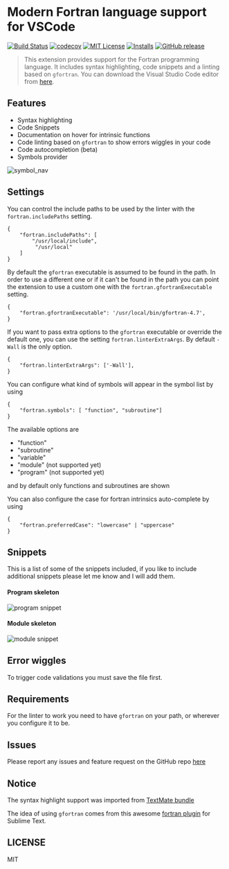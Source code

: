 # Modern Fortran language support for VSCode

[![Build Status](https://travis-ci.org/krvajal/vscode-fortran-support.svg?branch=master)](https://travis-ci.org/krvajal/vscode-fortran-support)
[![codecov](https://codecov.io/gh/krvajal/vscode-fortran-support/branch/master/graph/badge.svg)](https://codecov.io/gh/krvajal/vscode-fortran-support)
[![MIT License](https://img.shields.io/npm/l/stack-overflow-copy-paste.svg?style=flat-square)](http://opensource.org/licenses/MIT)
[![Installs](https://vsmarketplacebadge.apphb.com/installs/krvajalm.linter-gfortran.svg)](https://marketplace.visualstudio.com/items?itemName=krvajalm.linter-gfortran)
[![GitHub release](https://img.shields.io/github/release/krvajal/vscode-fortran-support.svg)](https://GitHub.com/krvajal/vscode-fortran-support/releases/)

> This extension provides support for the Fortran programming language. It includes syntax highlighting, code snippets and a linting based on `gfortran`. You can download the Visual Studio Code editor from [here](https://code.visualstudio.com/download).

## Features

- Syntax highlighting
- Code Snippets
- Documentation on hover for intrinsic functions
- Code linting based on `gfortran` to show errors wiggles in your code
- Code autocompletion (beta)
- Symbols provider

![symbol_nav](./doc/symbol_nav.png)

## Settings

You can control the include paths to be used by the linter with the `fortran.includePaths` setting.

```
{
    "fortran.includePaths": [
        "/usr/local/include",
         "/usr/local"
    ]
}
```

By default the `gfortran` executable is assumed to be found in the path. In order to use a different one or if it can't be found in the path you can point the extension to use a custom one with the `fortran.gfortranExecutable` setting.

```
{
    "fortran.gfortranExecutable": '/usr/local/bin/gfortran-4.7',
}
```

If you want to pass extra options to the `gfortran` executable or override the default one, you can use the setting `fortran.linterExtraArgs`. By default `-Wall` is the only option.

```
{
    "fortran.linterExtraArgs": ['-Wall'],
}
```

You can configure what kind of symbols will appear in the symbol list by using

```
{
    "fortran.symbols": [ "function", "subroutine"]
}
```

The available options are

- "function"
- "subroutine"
- "variable"
- "module" (not supported yet)
- "program" (not supported yet)

and by default only functions and subroutines are shown

You can also configure the case for fortran intrinsics auto-complete by using

```
{
    "fortran.preferredCase": "lowercase" | "uppercase"
}
```

## Snippets

This is a list of some of the snippets included, if you like to include additional snippets please let me know and I will add them.

#### Program skeleton

![program snippet](https://media.giphy.com/media/OYdq9BKYMOOdy/giphy.gif)

#### Module skeleton

![module snippet](https://media.giphy.com/media/3ohzdUNRuio5FfyF1u/giphy.gif)

## Error wiggles

To trigger code validations you must save the file first.
<!-- 
## Fortran Language Server (Experimental)

This extension uses a host of tools to provide the various language features. An alternative is to use a single language server that provides the same feature.

Set `fortran.useLanguageServer` to `true` to use the Fortran language server from [Chris Hansen](https://github.com/hansec/fortran-language-server) for features like Hover, Definition, Find All References, Signature Help, Go to Symbol in File and Workspace.

- This is an experimental feature and is not available in Windows yet.
- Since only a single language server is spun up for given VS Code instance, having multi-root setup does not work
- If set to true, you will be prompted to install the Fortran language server. Once installed, you will have to reload VS Code window. The language server will then be run by the Fortran extension in the background to provide services needed for the above mentioned features.
- Every time you change the value of the setting `fortran.useLanguageServer`, you need to reload the VS Code window for it to take effect.
-->

## Requirements

For the linter to work you need to have `gfortran` on your path, or wherever you configure it to be.

## Issues

Please report any issues and feature request on the GitHub repo [here](https://github.com/krvajalmiguelangel/vscode-fortran-support/issues/new)

## Notice

The syntax highlight support was imported from [TextMate bundle](https://github.com/textmate/fortran.tmbundle)

The idea of using `gfortran` comes from this awesome [fortran plugin](https://github.com/315234/SublimeFortran) for Sublime Text.

## LICENSE

MIT
